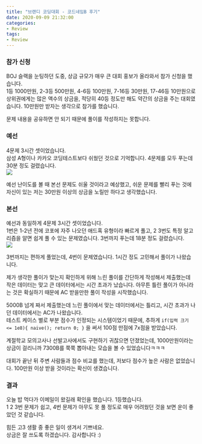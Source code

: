 ```yaml
---
title: "브랜디 코딩대회 - 코드네임B 후기"
date: 2020-09-09 21:32:00
categories:
- Review
tags:
- Review
---
```


### 참가 신청
BOJ 슬랙을 눈팅하던 도중, 상금 규모가 매우 큰 대회 홍보가 올라와서 참가 신청을 했습니다.<br>
1등 1000만원, 2-3등 500만원, 4-6등 100만원, 7-16등 30만원, 17-46등 10만원으로 상위권에게는 많은 액수의 상금을, 적당히 40등 정도만 해도 약간의 상금을 주는 대회였습니다. 10만원만 받자는 생각으로 참가를 했습니다.

문제 내용을 공유하면 안 되기 때문에 풀이를 작성하지는 못합니다.

### 예선
4문제 3시간 셋이었습니다.<br>
삼성 A형이나 카카오 코딩테스트보다 쉬웠던 것으로 기억합니다. 4문제를 모두 푸는데 30분 정도 걸렸습니다.<br>
![](/img/brandi-qual.JPG)

예선 난이도를 볼 때 본선 문제도 쉬울 것이라고 예상했고, 쉬운 문제를 빨리 푸는 것에 자신이 있는 저는 30만원 이상의 상금을 노릴만 하다고 생각했습니다.

### 본선
예선과 동일하게 4문제 3시간 셋이었습니다.<br>
1번은 1-2년 전에 코포에 자주 나오던 애드혹 유형이라 빠르게 풀고, 2 3번도 특정 알고리즘을 알면 쉽게 풀 수 있는 문제였습니다. 3번까지 푸는데 18분 정도 걸렸습니다.<br>
![](/img/brandi-final.JPG)

3번까지는 편하게 풀었는데, 4번이 문제였습니다. 1시간 정도 고민해서 풀이가 나왔습니다.

제가 생각한 풀이가 맞는지 확인하게 위해 느린 풀이를 간단하게 작성해서 제출했는데 작은 데이터는 맞고 큰 데이터에서는 시간 초과가 났습니다. 아무튼 틀린 풀이가 아니라는 것은 확실하기 때문에 AC 받을만한 풀이 작성을 시작했습니다.

5000B 넘게 짜서 제출했는데 느린 풀이에서 맞는 데이터에서는 틀리고, 시간 초과가 나던 데이터에서는 AC가 나왔습니다.<br>
테스트 케이스 별로 부분 점수가 인정되는 시스템이었기 때문에, 추하게 `if(입력 크기 <= 1e8){ naive(); return 0; }` 을 써서 100점 만점에 7x점을 받았습니다.

계절학교 모의고사나 선발고사에서도 구현하기 귀찮으면 던졌었는데, 1000만원이라는 상금이 걸리니까 7300B를 쭉쭉 뽑아내는 모습을 볼 수 있었습니다ㅋㅋㅋ

대회가 끝난 뒤 주변 사람들과 점수 비교를 했는데, 저보다 점수가 높은 사람은 없었습니다. 100만원 이상 받을 것이라는 확신이 생겼습니다.

### 결과
오늘 밥 먹다가 이메일이 왔길래 확인을 했습니다. 1등했습니다.<br>
1 2 3번 문제가 쉽고, 4번 문제가 아무도 못 풀 정도로 매우 어려웠던 것을 보면 운이 좋았던 것 같습니다.

힘든 고3 생활 중 좋은 일이 생겨서 기쁘네요.<br>
상금은 잘 쓰도록 하겠습니다. 감사합니다 :)
